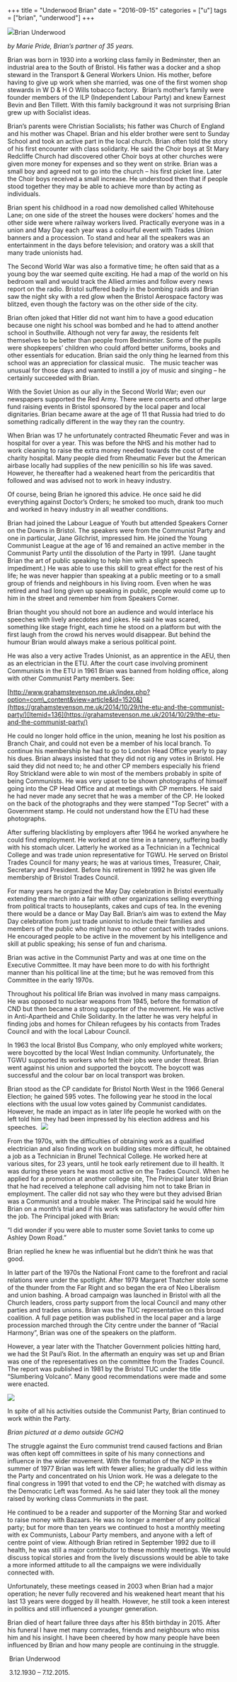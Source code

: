 +++
title = "Underwood Brian"
date = "2016-09-15"
categories = ["u"]
tags = ["brian", "underwood"]
+++

  
![](https://grahamstevenson.me.uk/wp-content/uploads/2019/07/UNDERWOOD-Brian-typing-for-Web-223x300.jpg)Brian Underwood

_by Marie Pride, Brian’s partner of 35 years._

Brian was born in 1930 into a working class family in Bedminster, then an industrial area to the South of Bristol. His father was a docker and a shop steward in the Transport & General Workers Union. His mother, before having to give up work when she married, was one of the first women shop stewards in W D & H O Wills tobacco factory.  Brian’s mother’s family were founder members of the ILP (Independent Labour Party) and knew Earnest Bevin and Ben Tillett. With this family background it was not surprising Brian grew up with Socialist ideas.

Brian’s parents were Christian Socialists; his father was Church of England and his mother was Chapel. Brian and his elder brother were sent to Sunday School and took an active part in the local church. Brian often told the story of his first encounter with class solidarity. He said the Choir boys at St Mary Redcliffe Church had discovered other Choir boys at other churches were given more money for expenses and so they went on strike. Brian was a small boy and agreed not to go into the church – his first picket line. Later the Choir boys received a small increase. He understood then that if people stood together they may be able to achieve more than by acting as individuals.

Brian spent his childhood in a road now demolished called Whitehouse Lane; on one side of the street the houses were dockers’ homes and the other side were where railway workers lived. Practically everyone was in a union and May Day each year was a colourful event with Trades Union banners and a procession. To stand and hear all the speakers was an entertainment in the days before television; and oratory was a skill that many trade unionists had.

The Second World War was also a formative time; he often said that as a young boy the war seemed quite exciting. He had a map of the world on his bedroom wall and would track the Allied armies and follow every news report on the radio. Bristol suffered badly in the bombing raids and Brian saw the night sky with a red glow when the Bristol Aerospace factory was blitzed, even though the factory was on the other side of the city.

Brian often joked that Hitler did not want him to have a good education because one night his school was bombed and he had to attend another school in Southville. Although not very far away, the residents felt themselves to be better than people from Bedminster. Some of the pupils were shopkeepers’ children who could afford better uniforms, books and other essentials for education. Brian said the only thing he learned from this school was an appreciation for classical music.   The music teacher was unusual for those days and wanted to instill a joy of music and singing – he certainly succeeded with Brian.

With the Soviet Union as our ally in the Second World War; even our newspapers supported the Red Army. There were concerts and other large fund raising events in Bristol sponsored by the local paper and local dignitaries. Brian became aware at the age of 11 that Russia had tried to do something radically different in the way they ran the country.

When Brian was 17 he unfortunately contracted Rheumatic Fever and was in hospital for over a year. This was before the NHS and his mother had to work cleaning to raise the extra money needed towards the cost of the charity hospital. Many people died from Rheumatic Fever but the American airbase locally had supplies of the new penicillin so his life was saved. However, he thereafter had a weakened heart from the pericarditis that followed and was advised not to work in heavy industry.

Of course, being Brian he ignored this advice. He once said he did everything against Doctor’s Orders; he smoked too much, drank too much and worked in heavy industry in all weather conditions.

Brian had joined the Labour League of Youth but attended Speakers Corner on the Downs in Bristol. The speakers were from the Communist Party and one in particular, Jane Gilchrist, impressed him. He joined the Young Communist League at the age of 16 and remained an active member in the Communist Party until the dissolution of the Party in 1991.  (Jane taught Brian the art of public speaking to help him with a slight speech impediment.) He was able to use this skill to great effect for the rest of his life; he was never happier than speaking at a public meeting or to a small group of friends and neighbours in his living room. Even when he was retired and had long given up speaking in public, people would come up to him in the street and remember him from Speakers Corner.

Brian thought you should not bore an audience and would interlace his speeches with lively anecdotes and jokes. He said he was scared, something like stage fright, each time he stood on a platform but with the first laugh from the crowd his nerves would disappear. But behind the humour Brian would always make a serious political point.

He was also a very active Trades Unionist, as an apprentice in the AEU, then as an electrician in the ETU. After the court case involving prominent Communists in the ETU in 1961 Brian was banned from holding office, along with other Communist Party members. See:

[http://www.grahamstevenson.me.uk/index.php?option=com\_content&view=article&id=1520&](https://grahamstevenson.me.uk/2014/10/29/the-etu-and-the-communist-party/)[Itemid=136](https://grahamstevenson.me.uk/2014/10/29/the-etu-and-the-communist-party/)

He could no longer hold office in the union, meaning he lost his position as Branch Chair, and could not even be a member of his local branch. To continue his membership he had to go to London Head Office yearly to pay his dues. Brian always insisted that they did not rig any votes in Bristol. He said they did not need to; he and other CP members especially his friend Roy Strickland were able to win most of the members probably in spite of being Communists. He was very upset to be shown photographs of himself going into the CP Head Office and at meetings with CP members. He said he had never made any secret that he was a member of the CP. He looked on the back of the photographs and they were stamped "Top Secret" with a Government stamp. He could not understand how the ETU had these photographs.  

After suffering blacklisting by employers after 1964 he worked anywhere he could find employment. He worked at one time in a tannery, suffering badly with his stomach ulcer. Latterly he worked as a Technician in a Technical College and was trade union representative for TGWU. He served on Bristol Trades Council for many years; he was at various times, Treasurer, Chair, Secretary and President. Before his retirement in 1992 he was given life membership of Bristol Trades Council.

For many years he organized the May Day celebration in Bristol eventually extending the march into a fair with other organizations selling everything from political tracts to houseplants, cakes and cups of tea. In the evening there would be a dance or May Day Ball. Brian’s aim was to extend the May Day celebration from just trade unionist to include their families and members of the public who might have no other contact with trades unions. He encouraged people to be active in the movement by his intelligence and skill at public speaking; his sense of fun and charisma.

Brian was active in the Communist Party and was at one time on the Executive Committee. It may have been more to do with his forthright manner than his political line at the time; but he was removed from this Committee in the early 1970s.  

Throughout his political life Brian was involved in many mass campaigns. He was opposed to nuclear weapons from 1945, before the formation of CND but then became a strong supporter of the movement. He was active in Anti-Apartheid and Chile Solidarity. In the latter he was very helpful in finding jobs and homes for Chilean refugees by his contacts from Trades Council and with the local Labour Council.

In 1963 the local Bristol Bus Company, who only employed white workers; were boycotted by the local West Indian community. Unfortunately, the TGWU supported its workers who felt their jobs were under threat. Brian went against his union and supported the boycott. The boycott was successful and the colour bar on local transport was broken.

Brian stood as the CP candidate for Bristol North West in the 1966 General Election; he gained 595 votes. The following year he stood in the local elections with the usual low votes gained by Communist candidates. However, he made an impact as in later life people he worked with on the left told him they had been impressed by his election address and his speeches.  ![](https://grahamstevenson.me.uk/wp-content/uploads/2019/07/UNDERWOOD-Brian-w-Mic_for-Web-300x300.jpg)  

From the 1970s, with the difficulties of obtaining work as a qualified electrician and also finding work on building sites more difficult, he obtained a job as a Technician in Brunel Technical College. He worked here at various sites, for 23 years, until he took early retirement due to ill health. It was during these years he was most active on the Trades Council. When he applied for a promotion at another college site, The Principal later told Brian that he had received a telephone call advising him not to take Brian in employment. The caller did not say who they were but they advised Brian was a Communist and a trouble maker. The Principal said he would hire Brian on a month’s trial and if his work was satisfactory he would offer him the job. The Principal joked with Brian:

“I did wonder if you were able to muster some Soviet tanks to come up Ashley Down Road.”

Brian replied he knew he was influential but he didn’t think he was that good.

In latter part of the 1970s the National Front came to the forefront and racial relations were under the spotlight. After 1979 Margaret Thatcher stole some of the thunder from the Far Right and so began the era of Neo Liberalism and union bashing. A broad campaign was launched in Bristol with all the Church leaders, cross party support from the local Council and many other parties and trades unions. Brian was the TUC representative on this broad coalition. A full page petition was published in the local paper and a large procession marched through the City centre under the banner of “Racial Harmony”, Brian was one of the speakers on the platform. 

However, a year later with the Thatcher Government policies hitting hard, we had the St Paul’s Riot. In the aftermath an enquiry was set up and Brian was one of the representatives on the committee from the Trades Council. The report was published in 1981 by the Bristol TUC under the title “Slumbering Volcano”. Many good recommendations were made and some were enacted. 

![](https://grahamstevenson.me.uk/wp-content/uploads/2019/07/UNDERWOOD-Brian_at_GCHQ_for-Web-224x300.jpg)

In spite of all his activities outside the Communist Party, Brian continued to work within the Party.

_Brian pictured at a demo outside GCHQ_

The struggle against the Euro communist trend caused factions and Brian was often kept off committees in spite of his many connections and influence in the wider movement. With the formation of the NCP in the summer of 1977 Brian was left with fewer allies; he gradually did less within the Party and concentrated on his Union work. He was a delegate to the final congress in 1991 that voted to end the CP; he watched with dismay as the Democratic Left was formed. As he said later they took all the money raised by working class Communists in the past.

He continued to be a reader and supporter of the Morning Star and worked to raise money with Bazaars. He was no longer a member of any political party; but for more than ten years we continued to host a monthly meeting with ex Communists, Labour Party members, and anyone with a left of centre point of view. Although Brian retired in September 1992 due to ill health, he was still a major contributor to these monthly meetings. We would discuss topical stories and from the lively discussions would be able to take a more informed attitude to all the campaigns we were individually connected with.  

Unfortunately, these meetings ceased in 2003 when Brian had a major operation; he never fully recovered and his weakened heart meant that his last 13 years were dogged by ill health. However, he still took a keen interest in politics and still influenced a younger generation.

Brian died of heart failure three days after his 85th birthday in 2015. After his funeral I have met many comrades, friends and neighbours who miss him and his insight. I have been cheered by how many people have been influenced by Brian and how many people are continuing in the struggle.

 Brian Underwood

 3.12.1930 – 7.12.2015.
